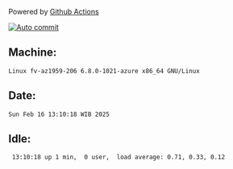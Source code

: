 Powered by [Github Actions](https://github.com/features/actions)

[![Auto commit](https://github.com/hiage/workstation/workflows/Auto%20commit/badge.svg)](https://github.com/hiage/workstation/actions?query=workflow%3A%22Auto+commit%22)

## Machine:
```
Linux fv-az1959-206 6.8.0-1021-azure x86_64 GNU/Linux
```
## Date:
```
Sun Feb 16 13:10:18 WIB 2025
```
## Idle:
```
 13:10:18 up 1 min,  0 user,  load average: 0.71, 0.33, 0.12
```
